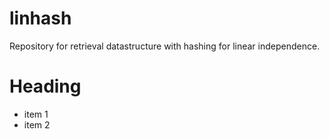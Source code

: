 linhash
=======

Repository for retrieval datastructure with hashing for linear independence.

# Heading

* item 1
* item 2
